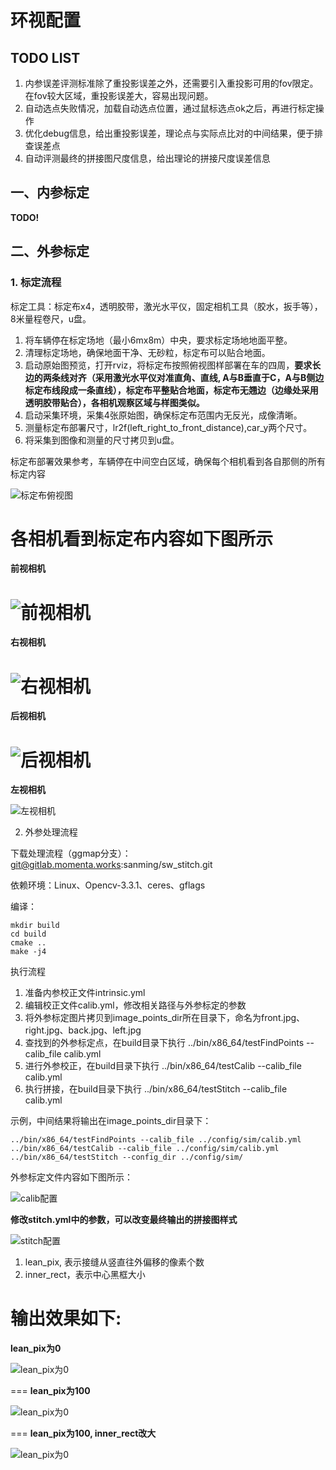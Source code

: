 # 环视配置

## TODO LIST
1. 内参误差评测标准除了重投影误差之外，还需要引入重投影可用的fov限定。在fov较大区域，重投影误差大，容易出现问题。
2. 自动选点失败情况，加载自动选点位置，通过鼠标选点ok之后，再进行标定操作
3. 优化debug信息，给出重投影误差，理论点与实际点比对的中间结果，便于排查误差点
4. 自动评测最终的拼接图尺度信息，给出理论的拼接尺度误差信息


## 一、内参标定

**TODO!**


## 二、外参标定

### 1. 标定流程

标定工具：标定布x4，透明胶带，激光水平仪，固定相机工具（胶水，扳手等），8米量程卷尺，u盘。

1. 将车辆停在标定场地（最小6mx8m）中央，要求标定场地地面平整。
2. 清理标定场地，确保地面干净、无砂粒，标定布可以贴合地面。
3. 启动原始图预览，打开rviz，将标定布按照俯视图样部署在车的四周，**要求长边的两条线对齐（采用激光水平仪对准直角、直线, A与B垂直于C，A与B侧边标定布线段成一条直线），标定布平整贴合地面，标定布无翘边（边缘处采用透明胶带贴合），各相机观察区域与样图类似。**
4. 启动采集环境，采集4张原始图，确保标定布范围内无反光，成像清晰。
5. 测量标定布部署尺寸，lr2f(left_right_to_front_distance),car_y两个尺寸。
6. 将采集到图像和测量的尺寸拷贝到u盘。

标定布部署效果参考，车辆停在中间空白区域，确保每个相机看到各自那侧的所有标定内容

![标定布俯视图](config/extrinsic_plot.jpg)

各相机看到标定布内容如下图所示
===
**前视相机**

![前视相机](config/sim/front.jpg)
===
**右视相机**

![右视相机](config/sim/right.jpg)
===
**后视相机**

![后视相机](config/sim/back.jpg)
===
**左视相机**

![左视相机](config/sim/left.jpg)


2. 外参处理流程

下载处理流程（ggmap分支）：git@gitlab.momenta.works:sanming/sw_stitch.git


依赖环境：Linux、Opencv-3.3.1、ceres、gflags

编译： 

```
mkdir build
cd build
cmake ..
make -j4
```

执行流程
1. 准备内参校正文件intrinsic.yml
2. 编辑校正文件calib.yml，修改相关路径与外参标定的参数
3. 将外参标定图片拷贝到image_points_dir所在目录下，命名为front.jpg、right.jpg、back.jpg、left.jpg
4. 查找到的外参标定点，在build目录下执行 ../bin/x86_64/testFindPoints --calib_file calib.yml
5. 进行外参校正，在build目录下执行 ../bin/x86_64/testCalib --calib_file calib.yml
6. 执行拼接，在build目录下执行 ../bin/x86_64/testStitch --calib_file calib.yml


示例，中间结果将输出在image_points_dir目录下：
```
../bin/x86_64/testFindPoints --calib_file ../config/sim/calib.yml
../bin/x86_64/testCalib --calib_file ../config/sim/calib.yml
../bin/x86_64/testStitch --config_dir ../config/sim/

```

外参标定文件内容如下图所示：

![calib配置](config/calib.png)

**修改stitch.yml中的参数，可以改变最终输出的拼接图样式**

![stitch配置](config/stitch.png)
1. lean_pix, 表示接缝从竖直往外偏移的像素个数
2. inner_rect，表示中心黑框大小

输出效果如下:
===
**lean_pix为0**

![lean_pix为0](config/stitch_0.jpg)

===
**lean_pix为100**

![lean_pix为0](config/stitch_1.jpg)

===
**lean_pix为100, inner_rect改大**

![lean_pix为0](config/stitch_2.jpg)
